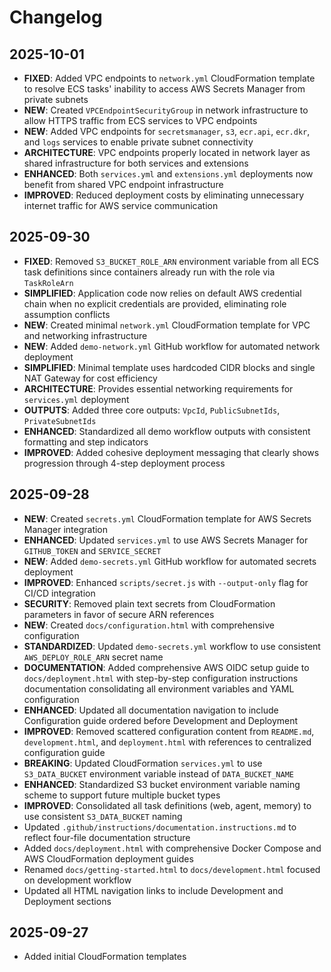 # Changelog

## 2025-10-01

- **FIXED**: Added VPC endpoints to `network.yml` CloudFormation template to
  resolve ECS tasks' inability to access AWS Secrets Manager from private
  subnets
- **NEW**: Created `VPCEndpointSecurityGroup` in network infrastructure to allow
  HTTPS traffic from ECS services to VPC endpoints
- **NEW**: Added VPC endpoints for `secretsmanager`, `s3`, `ecr.api`, `ecr.dkr`,
  and `logs` services to enable private subnet connectivity
- **ARCHITECTURE**: VPC endpoints properly located in network layer as shared
  infrastructure for both services and extensions
- **ENHANCED**: Both `services.yml` and `extensions.yml` deployments now benefit
  from shared VPC endpoint infrastructure
- **IMPROVED**: Reduced deployment costs by eliminating unnecessary internet
  traffic for AWS service communication

## 2025-09-30

- **FIXED**: Removed `S3_BUCKET_ROLE_ARN` environment variable from all ECS task
  definitions since containers already run with the role via `TaskRoleArn`
- **SIMPLIFIED**: Application code now relies on default AWS credential chain
  when no explicit credentials are provided, eliminating role assumption
  conflicts
- **NEW**: Created minimal `network.yml` CloudFormation template for VPC and
  networking infrastructure
- **NEW**: Added `demo-network.yml` GitHub workflow for automated network
  deployment
- **SIMPLIFIED**: Minimal template uses hardcoded CIDR blocks and single NAT
  Gateway for cost efficiency
- **ARCHITECTURE**: Provides essential networking requirements for
  `services.yml` deployment
- **OUTPUTS**: Added three core outputs: `VpcId`, `PublicSubnetIds`,
  `PrivateSubnetIds`
- **ENHANCED**: Standardized all demo workflow outputs with consistent
  formatting and step indicators
- **IMPROVED**: Added cohesive deployment messaging that clearly shows
  progression through 4-step deployment process

## 2025-09-28

- **NEW**: Created `secrets.yml` CloudFormation template for AWS Secrets Manager
  integration
- **ENHANCED**: Updated `services.yml` to use AWS Secrets Manager for
  `GITHUB_TOKEN` and `SERVICE_SECRET`
- **NEW**: Added `demo-secrets.yml` GitHub workflow for automated secrets
  deployment
- **IMPROVED**: Enhanced `scripts/secret.js` with `--output-only` flag for CI/CD
  integration
- **SECURITY**: Removed plain text secrets from CloudFormation parameters in
  favor of secure ARN references
- **NEW**: Created `docs/configuration.html` with comprehensive configuration
- **STANDARDIZED**: Updated `demo-secrets.yml` workflow to use consistent
  `AWS_DEPLOY_ROLE_ARN` secret name
- **DOCUMENTATION**: Added comprehensive AWS OIDC setup guide to
  `docs/deployment.html` with step-by-step configuration instructions
  documentation consolidating all environment variables and YAML configuration
- **ENHANCED**: Updated all documentation navigation to include Configuration
  guide ordered before Development and Deployment
- **IMPROVED**: Removed scattered configuration content from `README.md`,
  `development.html`, and `deployment.html` with references to centralized
  configuration guide
- **BREAKING**: Updated CloudFormation `services.yml` to use `S3_DATA_BUCKET`
  environment variable instead of `DATA_BUCKET_NAME`
- **ENHANCED**: Standardized S3 bucket environment variable naming scheme to
  support future multiple bucket types
- **IMPROVED**: Consolidated all task definitions (web, agent, memory) to use
  consistent `S3_DATA_BUCKET` naming
- Updated `.github/instructions/documentation.instructions.md` to reflect
  four-file documentation structure
- Added `docs/deployment.html` with comprehensive Docker Compose and AWS
  CloudFormation deployment guides
- Renamed `docs/getting-started.html` to `docs/development.html` focused on
  development workflow
- Updated all HTML navigation links to include Development and Deployment
  sections

## 2025-09-27

- Added initial CloudFormation templates

